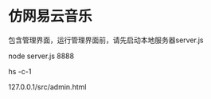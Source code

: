 # 仿网易云音乐

包含管理界面，运行管理界面前，请先启动本地服务器server.js

node server.js 8888

hs -c-1

127.0.0.1/src/admin.html
